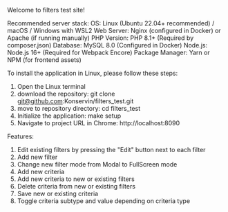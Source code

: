 Welcome to filters test site!

Recommended server stack:
OS: Linux (Ubuntu 22.04+ recommended) / macOS / Windows with WSL2
Web Server: Nginx (configured in Docker) or Apache (if running manually)
PHP Version: PHP 8.1+ (Required by composer.json)
Database: MySQL 8.0 (Configured in Docker)
Node.js: Node.js 16+ (Required for Webpack Encore)
Package Manager: Yarn or NPM (for frontend assets)


To install the application in Linux, please follow these steps:

1. Open the Linux terminal
2. download the repository:
   git clone git@github.com:Konservin/filters_test.git
3. move to repository directory:
   cd filters_test
4. Initialize the application:
   make setup
5. Navigate to project URL in Chrome: http://localhost:8090

Features:

1. Edit existing filters by pressing the "Edit" button next to each filter
2. Add new filter
3. Change new filter mode from Modal to FullScreen mode
4. Add new criteria
5. Add new criteria to new or existing filters
6. Delete criteria from new or existing filters
7. Save new or existing criteria
8. Toggle criteria subtype and value depending on criteria type
